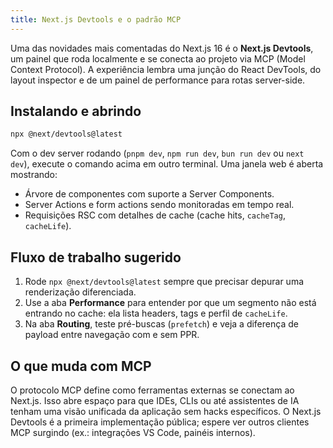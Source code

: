 ```yaml
---
title: Next.js Devtools e o padrão MCP
---
```


Uma das novidades mais comentadas do Next.js 16 é o **Next.js Devtools**, um painel que roda localmente e se conecta ao projeto via MCP (Model Context Protocol). A experiência lembra uma junção do React DevTools, do layout inspector e de um painel de performance para rotas server-side.

## Instalando e abrindo

```bash
npx @next/devtools@latest
```

Com o dev server rodando (`pnpm dev`, `npm run dev`, `bun run dev` ou `next dev`), execute o comando acima em outro terminal. Uma janela web é aberta mostrando:

- Árvore de componentes com suporte a Server Components.
- Server Actions e form actions sendo monitoradas em tempo real.
- Requisições RSC com detalhes de cache (cache hits, `cacheTag`, `cacheLife`).

## Fluxo de trabalho sugerido

1. Rode `npx @next/devtools@latest` sempre que precisar depurar uma renderização diferenciada.
2. Use a aba **Performance** para entender por que um segmento não está entrando no cache: ela lista headers, tags e perfil de `cacheLife`.
3. Na aba **Routing**, teste pré-buscas (`prefetch`) e veja a diferença de payload entre navegação com e sem PPR.

## O que muda com MCP

O protocolo MCP define como ferramentas externas se conectam ao Next.js. Isso abre espaço para que IDEs, CLIs ou até assistentes de IA tenham uma visão unificada da aplicação sem hacks específicos. O Next.js Devtools é a primeira implementação pública; espere ver outros clientes MCP surgindo (ex.: integrações VS Code, painéis internos).
